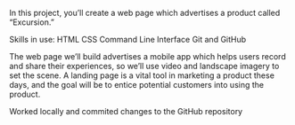 In this project, you’ll create a web page which advertises a product called “Excursion.”

Skills in use:
HTML
CSS
Command Line Interface
Git
and GitHub

The web page we’ll build advertises a mobile app which helps users record and share their experiences, so we’ll use video and landscape imagery to set the scene. A landing page is a vital tool in marketing a product these days, and the goal will be to entice potential customers into using the product.

Worked locally and commited changes to the GitHub repository
